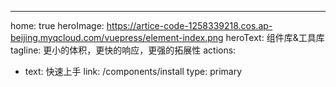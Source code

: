---
home: true
heroImage: https://artice-code-1258339218.cos.ap-beijing.myqcloud.com/vuepress/element-index.png
heroText: 组件库&工具库
tagline: 更小的体积，更快的响应，更强的拓展性
actions:
- text: 快速上手
  link: /components/install
  type: primary
